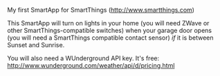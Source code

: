 My first SmartApp for SmartThings (http://www.smartthings.com)

This SmartApp will turn on lights in your home (you will need ZWave or other SmartThings-compatible switches) when your garage door opens (you will need a SmartThings compatible contact sensor)  *if*  it is between Sunset and Sunrise.

You will also need a WUnderground API key.  It's free:  http://www.wunderground.com/weather/api/d/pricing.html

